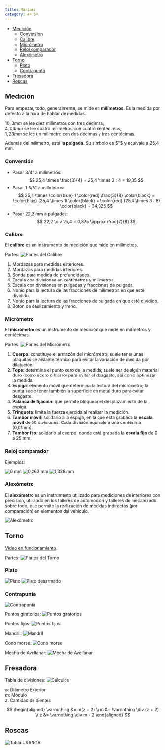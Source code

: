 ```yaml
---
title: Mariani
category: 4º 5ª
---
```


- [Medición](#medición)
  - [Conversión](#conversión)
  - [Calibre](#calibre)
  - [Micrómetro](#micrómetro)
  - [Reloj comparador](#reloj-comparador)
  - [Alexómetro](#alexómetro)
- [Torno](#torno)
  - [Plato](#plato)
  - [Contrapunta](#contrapunta)
- [Fresadora](#fresadora)
- [Roscas](#roscas)

## Medición

Para empezar, todo, generalmente, se mide en **milímetros**. Es la medida por defecto a la hora de hablar de medidas.

$10,3\unit{mm}$ se lee diez milímetros con tres décimas;  
$4,04\unit{mm}$ se lee cuatro milímetros con cuatro centécimas;  
$1,23\unit{mm}$ se lee un milímetro con dos décimas y tres centécimas.  

Además del milímetro, está la **pulgada**. Su símbolo es $"$ y equivale a 25,4 mm.

### Conversión
- Pasar 3/4" a milímetros:
$$
25,4 \times \frac{3}{4} = 25,4 \times 3 : 4 = 19,05
$$
- Pasar 1 3/8" a milímetros:
$$
25,4 \times \color{blue} 1 \color{red} \frac{3}{8} \color{black} = \color{blue} (25,4 \times 1) \color{black} + \color{red} (25,4 \times 3 : 8) \color{black} = 34,925
$$
- Pasar 22,2 mm a pulgadas:
$$
22,2 \div 25,4 = 0,875 \approx \frac{7}{8}
$$

### Calibre
El **calibre** es un instrumento de medición que mide en milímetros.

Partes:
![Partes del Calibre](/images/docs/mariani/partes-del-calibre.svg)

1. Mordazas para medidas exteriores.
2. Mordazas para medidas interiores.
3. Sonda para medida de profundidades.
4. Escala con divisiones en centímetros y milímetros.
5. Escala con divisiones en pulgadas y fracciones de pulgada.
6. Nonio para la lectura de las fracciones de milímetros en que esté dividido.
7. Nonio para la lectura de las fracciones de pulgada en que esté dividido.
8. Botón de deslizamiento y freno.

### Micrómetro
El **micrómetro** es un instrumento de medición que mide en milímetros y centécimas.

Partes:
![Partes del Micrómetro](/public/images/docs/mariani/partes-del-micrometro.svg)

1. **Cuerpo**: constituye el armazón del micrómetro; suele tener unas plaquitas de aislante térmico para evitar la variación de medida por dilatación.
2. **Tope**: determina el punto cero de la medida; suele ser de algún material duro (como acero o hierro) para evitar el desgaste, así como optimizar la medida.
3. **Espiga**: elemento móvil que determina la lectura del micrómetro; la punta suele tener también la superficie en metal duro para evitar desgaste.
4. **Palanca de fijación**: que permite bloquear el desplazamiento de la espiga.
5. **Trinquete**: limita la fuerza ejercida al realizar la medición.
6. **Tambor móvil**: solidario a la espiga, en la que está grabada la **escala móvil** de 50 divisiones. Cada división equivale a una centésima (0,01mm).
7. **Tambor fijo**: solidario al cuerpo, donde está grabada la **escala fija** de 0 a 25 mm.

### Reloj comparador
Ejemplos:

![0 mm](/public/images/docs/mariani/0-mm.svg)
![0,263 mm](/public/images/docs/mariani/0263-mm.svg)
![1,328 mm](/images/docs/mariani/1328-mm.svg)

### Alexómetro
El **alexómetro** es un instrumento utilizado para mediciones de interiores con precisión, utilizado en los talleres de automoción y talleres de mecanizado sobre todo, que permite la realización de medidas indirectas (por comparación) en elementos del vehículo.

![Alexómetro](/images/docs/mariani/alexometro.png)



## Torno
[Video en funcionamiento](https://www.youtube.com/watch?v=8MYCtjxKyNs).

Partes:
![Partes del Torno](/images/docs/mariani/partes-del-torno.jpeg)

### Plato
![Plato](http://swedmaq.cl/5049/plato-torno-k11-250mm-3-garras-universal.jpg)
![Plato desarmado](/images/docs/mariani/plato-desarmado.gif)

### Contrapunta
![Contrapunta](/images/docs/mariani/contrapunta.jpeg)

Puntos giratorios:
![Puntos giratorios](/images/docs/mariani/puntos-giratorios.jpg)

Puntos fijos:
![Puntos fijos](/images/docs/mariani/puntos-fijos.jpeg)

Mandril:
![Mandril](/images/docs/mariani/mandril.jpeg)

Cono morse:
![Cono morse](/images/docs/mariani/cono-morse.jpeg)

Mecha de Avellanar:
![Mecha de Avellanar](/images/docs/mariani/mecha-de-avellanar.jpeg)



## Fresadora
Tabla de divisiones:
![Cálculos](/images/docs/mariani/calculos.jpg)

$\varnothing$: Diámetro Exterior  
$m$: Módulo  
$z$: Cantidad de dientes

$$
\begin{aligned}
\varnothing &= m(z + 2) \\
m &= \varnothing \div (z + 2) \\
z &= \varnothing \div m - 2
\end{aligned}
$$

## Roscas

![Tabla URANGA](/images/docs/mariani/tabla-uranga.jpeg)